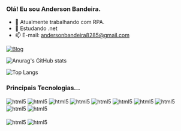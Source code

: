 ### Olá! Eu sou Anderson Bandeira.

- 🔭 Atualmente trabalhando com RPA.
- 🌱 Estudando .net
- 📫 E-mail: andersonbandeira8285@gmail.com

[![Blog](https://img.shields.io/badge/LinkedIn-0077B5?style=for-the-badge&logo=linkedin&logoColor=white)](https://www.linkedin.com/in/anderson-bandeira-250b311a3/)  


![Anurag's GitHub stats](https://github-readme-stats.vercel.app/api?username=Ander82&show_icons=true&theme=highcontrast)


![Top Langs](https://github-readme-stats.vercel.app/api/top-langs/?username=Ander82&layout=ocean_dark)


### Principais Tecnologias...


<div>
    <img align = "center" alt ="html5" src = "https://img.shields.io/badge/JavaScript-323330?style=for-the-badge&logo=javascript&logoColor=F7DF1E">    
    </>
    <img align = "center" alt ="html5" src = "https://img.shields.io/badge/Java-ED8B00?style=for-the-badge&logo=java&logoColor=white">    
    </>
    <img align = "center" alt ="html5" src = "https://img.shields.io/badge/Powershell-2CA5E0?style=for-the-badge&logo=powershell&logoColor=white">    
    </>
    <img align = "center" alt ="html5" src = "https://img.shields.io/badge/HTML5-E34F26?style=for-the-badge&logo=html5&logoColor=white">    
    </>
    <img align = "center" alt ="html5" src = "https://img.shields.io/badge/CSS3-1572B6?style=for-the-badge&logo=css3&logoColor=white">    
    </>
    <img align = "center" alt ="html5" src = "https://img.shields.io/badge/Python-3776AB?style=for-the-badge&logo=python&logoColor=white">    
    </>        
    <img align = "center" alt ="html5" src = "https://img.shields.io/badge/SQLite-07405E?style=for-the-badge&logo=sqlite&logoColor=white">    
    </>
    <img align = "center" alt ="html5" src = "https://img.shields.io/badge/SAP-0FAAFF?style=for-the-badge&logo=sap&logoColor=white">    
    </>
    <img align = "center" alt ="html5" src = "https://img.shields.io/badge/C%23-239120?style=for-the-badge&logo=c-sharp&logoColor=white">    
    </>
    <img align = "center" alt ="html5" src = "https://img.shields.io/badge/React_Native-20232A?style=for-the-badge&logo=react&logoColor=61DAFB">    
    </>  
    <br>
    <br>
    <img align = "center" alt ="html5" src = "https://img.shields.io/badge/jQuery-0769AD?style=for-the-badge&logo=jquery&logoColor=white">    
    </>
    <img align = "center" alt ="html5" src = "https://img.shields.io/badge/Flutter-02569B?style=for-the-badge&logo=flutter&logoColor=white">    
    </>
</div>
